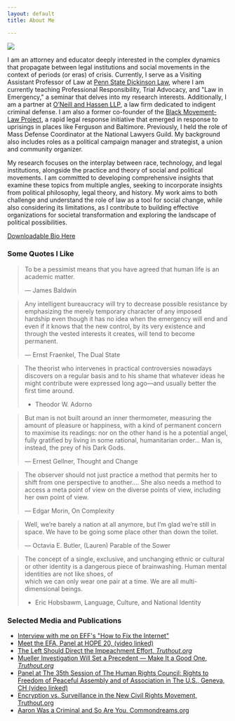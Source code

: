 ```yaml
---
layout: default
title: About Me

---
```

<img class="profile-picture" src="{{site.baseurl}}/{{site.profile-picture}}">

I am an attorney and educator deeply interested in the complex dynamics that propagate between legal institutions and social movements in the context of periods (or eras) of crisis. Currently, I serve as a Visiting Assistant Professor of Law at [Penn State Dickinson Law](https://dickinsonlaw.psu.edu/abi-hassen), where I am currently teaching Professional Responsibility, Trial Advocacy, and "Law in Emergency," a seminar that delves into my research interests. Additionally, I am a partner at [O’Neill and Hassen LLP](http://oandh.net), a law firm dedicated to indigent criminal defense. I am also a former co-founder of the [Black Movement-Law Project](http://bmlp.org), a rapid legal response initiative that emerged in response to uprisings in places like Ferguson and Baltimore. Previously, I held the role of Mass Defense Coordinator at the National Lawyers Guild. My background also includes roles as a political campaign manager and strategist, a union and community organizer.

My research focuses on the interplay between race, technology, and legal institutions, alongside the practice and theory of social and political movements. I am committed to developing comprehensive insights that examine these topics from multiple angles, seeking to incorporate insights from political philosophy, legal theory, and history. My work aims to both challenge and understand the role of law as a tool for social change, while also considering its limitations, as I contribute to building effective organizations for societal transformation and exploring the landscape of political possibilities.

[Downloadable Bio Here](https://docs.google.com/document/d/1u09CCKJB4Et4aWsmdw_G-HCut_2xIWmmk3LCCXXOxWo/export?format=pdf)



### Some Quotes I Like

> To be a pessimist means that you have agreed that human life is an academic matter.
>
> — James Baldwin

> Any intelligent bureaucracy will try to decrease possible resistance by emphasizing the merely temporary character of any imposed hardship even though it has no idea when the emergency will end and even if it knows that the new control, by its very existence and through the vested interests it creates, will tend to become permanent.
>
> ― Ernst Fraenkel, The Dual State

> The theorist who intervenes in practical controversies nowadays discovers on a regular basis and to his shame that whatever ideas he might contribute were expressed long ago—and usually better the first time around.
>
> - Theodor W. Adorno

> But man is not built around an inner thermometer, measuring the amount of pleasure or happiness, with a kind of permanent con­cern to maximise its readings: nor on the other hand is he a potential angel, fully gratified by living in some rational, humani­tarian order... Man is, instead, the prey of his Dark Gods.
>
> — Ernest Gellner, Thought and Change

> The observer should not just practice a method that permits her to shift from one perspective to another.... She also needs a method to access a meta­ point of view on the diverse points of view, including her own point of view.
>
> — Edgar Morin, On Complexity

> Well, we’re barely a nation at all anymore, but I’m glad we’re still in space. We have to be going some place other than down the toilet.
>
> ― Octavia E. Butler, (Lauren) Parable of the Sower

>The concept of a single, exclusive, and unchanging ethnic or cultural or other identity is a dangerous piece of brainwashing. Human mental identities are not like shoes, of  
which we can only wear one pair at a time. We are all multi-dimensional beings. 
>
> - Eric Hobsbawm, Language, Culture, and National Identity

### Selected Media and Publications
* [Interview with me on EFF's "How to Fix the Internet"](https://www.eff.org/deeplinks/2020/11/podcast-episode-your-face-their-database)
* [Meet the EFA, Panel at HOPE 20, (video linked)](https://www.youtube.com/watch?v=XHSF9W70jOI)
* [The Left Should Direct the Impeachment Effort, _Truthout.org_](https://truthout.org/articles/the-left-should-direct-the-impeachment-effort/)
* [Mueller Investigation Will Set a Precedent — Make It a Good One, _Truthout.org_](https://truthout.org/articles/mueller-investigation-will-set-a-precedent-make-it-a-good-one/)
* [Panel at The 35th Session of The Human Rights Council: Rights to Freedom of Peaceful Assembly and of Association in The U.S., Geneva, CH (video linked)](https://vimeo.com/228288776)
* [Encryption vs. Surveillance in the New Civil Rights Movement, Truthout.org](https://medium.com/@abihassen/encryption-vs-surveillance-in-the-new-civil-rights-movement-f371146472aa)
* [Aaron Was a Criminal and So Are You, Commondreams.org](https://www.commondreams.org/views/2013/01/19/aaron-was-criminal-and-so-are-you)

